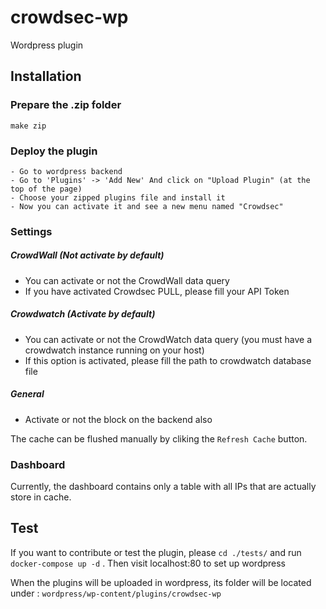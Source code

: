 # crowdsec-wp
Wordpress plugin

## Installation

### Prepare the .zip folder

```make zip```

### Deploy the plugin

```
- Go to wordpress backend
- Go to 'Plugins' -> 'Add New' And click on "Upload Plugin" (at the top of the page)
- Choose your zipped plugins file and install it
- Now you can activate it and see a new menu named "Crowdsec"
```

### Settings

##### CrowdWall (Not activate by default)

- You can activate or not the CrowdWall data query
- If you have activated Crowdsec PULL, please fill your API Token

##### Crowdwatch (Activate by default)

- You can activate or not the CrowdWatch data query (you must have a crowdwatch instance running on your host)
- If this option is activated, please fill the path to crowdwatch database file

##### General

 - Activate or not the block on the backend also
 
The cache can be flushed manually by cliking the `Refresh Cache` button. 

### Dashboard

Currently, the dashboard contains only a table with all IPs that are actually store in cache.

## Test

If you want to contribute or test the plugin, please `cd ./tests/` and run `docker-compose up -d` . 
Then visit localhost:80 to set up wordpress

When the plugins will be uploaded in wordpress, its folder will be located under : `wordpress/wp-content/plugins/crowdsec-wp` 


